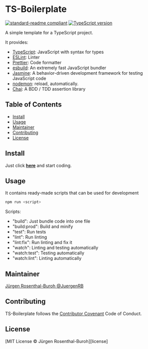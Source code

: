 # TS-Boilerplate

[![standard-readme compliant][]][standard-readme]
[![TypeScript version][ts-badge]][typescript-4-4]

A simple template for a TypeScript project.

It provides:
* [TypeScript]: JavaScript with syntax for types
* [ESLint][eslint]: Linter
* [Prettier]: Code formatter
* [esbuild]: An extremely fast JavaScript bundler
* [Jasmine]: A behavior-driven development framework for testing JavaScript code
* [nodemon]: reload, automatically.
* [Chai]: A BDD / TDD assertion library


## Table of Contents

- [Install](#install)
- [Usage](#usage)
- [Maintainer](#maintainer)
- [Contributing](#contributing)
- [License](#license)

## Install

Just click **[here][repo-template-action]**
and start coding.

## Usage

It contains ready-made scripts that can be used for development


```ps1
npm run <script>
```

Scripts:

* "build": Just bundle code into one file
* "build:prod": Build and minify
* "test": Run tests
* "lint": Run linting
* "lint:fix": Run linting and fix it
* "watch": Linting and testing automatically
* "watch:test": Testing automatically
* "watch:lint": Linting automatically

## Maintainer

[Jürgen Rosenthal-Buroh @JuergenRB][maintainer]

## Contributing

TS-Boilerplate follows the [Contributor Covenant][contrib-covenant] Code of Conduct.


## License

[MIT License © Jürgen Rosenthal-Buroh][license]

[typescript]: https://www.typescriptlang.org/
[typescript-4-4]: https://www.typescriptlang.org/docs/handbook/release-notes/typescript-4-4.html
[ts-badge]: https://img.shields.io/badge/TypeScript-4.4-blue.svg
[standard-readme]: https://github.com/RichardLitt/standard-readme
[standard-readme compliant]: https://img.shields.io/badge/readme%20style-standard-brightgreen.svg?style=flat-square
[contrib-covenant]: https://www.contributor-covenant.org/version/1/4/code-of-conduct
[repo-template-action]: https://github.com/JuergenRB/TS-Boilerplate/generate
[maintainer]: https://github.com/JuergenRB
[eslint]: https://eslint.org/
[prettier]: https://prettier.io/
[esbuild]: https://esbuild.github.io/
[jasmine]: https://jasmine.github.io/
[nodemon]: https://nodemon.io/
[chai]: https://www.chaijs.com/
